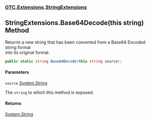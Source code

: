 ### [GTC.Extensions](GTC.Extensions.md 'GTC.Extensions').[StringExtensions](GTC.Extensions.StringExtensions.md 'GTC.Extensions.StringExtensions')

## StringExtensions.Base64Decode(this string) Method

Returns a new string that has been converted from a Base64 Encoded string format  
into its original format.

```csharp
public static string Base64Decode(this string source);
```
#### Parameters

<a name='GTC.Extensions.StringExtensions.Base64Decode(thisstring).source'></a>

`source` [System.String](https://docs.microsoft.com/en-us/dotnet/api/System.String 'System.String')

The `string` to which this method is exposed.

#### Returns
[System.String](https://docs.microsoft.com/en-us/dotnet/api/System.String 'System.String')